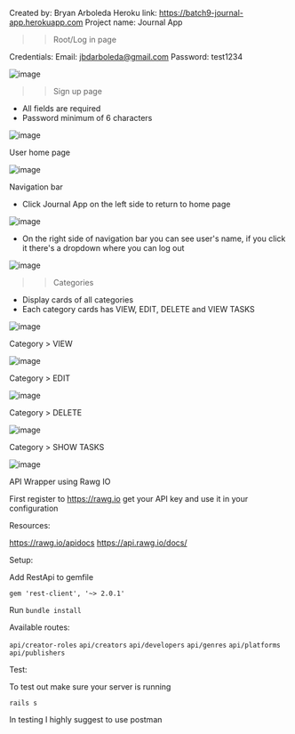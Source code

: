 Created by: Bryan Arboleda
Heroku link: https://batch9-journal-app.herokuapp.com 
Project name: Journal App

>> Root/Log in page

Credentials:
Email: jbdarboleda@gmail.com
Password: test1234

![image](https://user-images.githubusercontent.com/80822041/132270401-464436af-faac-4fbd-9839-0b66ed514dd0.png)

>> Sign up page

- All fields are required
- Password minimum of 6 characters


![image](https://user-images.githubusercontent.com/80822041/132270835-26766ede-f616-4997-998d-26507c5ae81e.png)

User home page

![image](https://user-images.githubusercontent.com/80822041/132271025-5588f274-827d-483b-8b74-ffbf83a71cce.png)

Navigation bar

- Click Journal App on the left side to return to home page

![image](https://user-images.githubusercontent.com/80822041/132271056-b9fabdc6-e81a-44fc-a3cc-744515400b69.png)

- On the right side of navigation bar you can see user's name, if you click it there's a dropdown where you can log out

![image](https://user-images.githubusercontent.com/80822041/132271159-c6fe9ec2-7c56-467f-b25c-d82c417a7234.png)


>> Categories

- Display cards of all categories
- Each category cards has VIEW, EDIT, DELETE and VIEW TASKS

![image](https://user-images.githubusercontent.com/80822041/132271316-62675a09-86e5-4e24-8212-d49538c16b87.png)

Category > VIEW

![image](https://user-images.githubusercontent.com/80822041/132271645-a7f0a530-0803-4b51-b7d4-5d41846e6e4d.png)


Category > EDIT

![image](https://user-images.githubusercontent.com/80822041/132271724-386ea714-7090-4cb0-be27-4c84a6b09946.png)


Category > DELETE

![image](https://user-images.githubusercontent.com/80822041/132271792-5e96aadc-9a21-4910-bb81-4dafe71aecb8.png)

Category > SHOW TASKS

![image](https://user-images.githubusercontent.com/80822041/132271892-d38378da-7961-4d9e-9445-4d63825b78d8.png)


API Wrapper using Rawg IO

First register to https://rawg.io get your API key and use it in your configuration

Resources: 

https://rawg.io/apidocs
https://api.rawg.io/docs/

Setup:

Add RestApi to gemfile

```gem 'rest-client', '~> 2.0.1' ```

Run ```bundle install``` 

Available routes:

```api/creator-roles```
```api/creators```
```api/developers```
```api/genres```
```api/platforms```
```api/publishers```

Test:

To test out make sure your server is running

```rails s```

In testing I highly suggest to use postman















